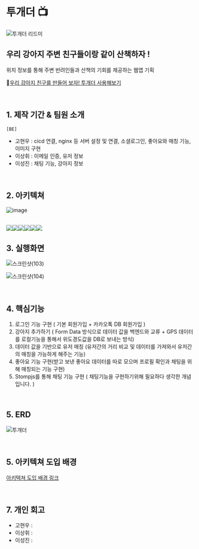 # 투개더 📺

![투개더 리드미](https://user-images.githubusercontent.com/120078825/223928527-0912cecf-bc93-44af-b222-50c530ec0f83.png)

## **우리 강아지 주변 친구들이랑 같이 산책하자 !**

위치 정보를 통해 주변 반려인들과 산책의 기회를 제공하는 웹앱 기획

🐶[우리 강아지 친구를 만들어 보자! 투개더 사용해보기](https://twogaether.site)

<br>

## 1. 제작 기간 & 팀원 소개

    [BE]
  - 고현우 : cicd 연결, nginx 등 서버 설정 및 연결, 소셜로그인, 좋아요와 매칭 기능, 이미지 구현
  - 이상휘 : 이메일 인증, 유저 정보
  - 이성진 : 채팅 기능, 강아지 정보

<br>

## 2. 아키텍쳐

![image](https://user-images.githubusercontent.com/119824778/226522556-e856bfc9-8f4e-4fd1-aa10-56316c436490.png)

<br>
<img src="https://img.shields.io/badge/JAVA-007396?style=for-the-badge&logo=java&logoColor=white"><img src="https://img.shields.io/badge/Spring-6DB33F?style=for-the-badge&logo=Spring&logoColor=white"><img src="https://img.shields.io/badge/mysql-4479A1?style=for-the-badge&logo=mysql&logoColor=white"><img src="https://img.shields.io/badge/LINUX-005496?style=for-the-badge&logo=linux&logoColor=white"><img src="https://img.shields.io/badge/NGINX-3D1332?style=for-the-badge&logo=nginx&logoColor=white"><img src="https://img.shields.io/badge/STOMPJS-lightgrey?style=for-the-badge&logo=stompjs&logoColor=white">

<br>

## 3. 실행화면

![스크린샷(103)](https://user-images.githubusercontent.com/120078825/223935126-6017a818-8199-4873-820a-df8edf20788a.png)

![스크린샷(104)](https://user-images.githubusercontent.com/120078825/223935151-b256eff6-b833-483c-892f-16e34681e94f.png)


<br>

## 4. 핵심기능

1. 로그인 기능 구현 ( 기본 회원가입 + 카카오톡 DB 회원가입 )
2. 강아지 추가하기 ( Form Data 방식으로 데이터 값을 백엔드와 교류 + GPS 데이터를 로컬기능을 통해서 위도경도값을 DB로 보내는 방식)
3. 데이터 값을 기반으로 유저 매칭 (유저간의 거리 비교 및 데이터를 가져와서 유저간의 매칭을 가능하게 해주는 기능)
4. 좋아요 기능 구현(받고 보낸 좋아요 데이터를 따로 모으며 프로필 확인과 채팅을 위해 매칭되는 기능 구현)
5. Stompjs를 통해 채팅 기능 구현 ( 채팅기능을 구현하기위해 필요하다 생각한 개념입니다. )

<br>

## 5. ERD

![투개더](https://user-images.githubusercontent.com/119824778/226522267-0b1891f6-9c97-426a-bb85-6ceee31f3094.png)

<br>

## 5. 아키텍쳐 도입 배경
[아키텍쳐 도입 배경 링크](https://pineapple-wrist-347.notion.site/82ef25bf258341a4a31fbad9f7a0e786)

<br>

## 7. 개인 회고

 - 고현우 : 
 - 이상휘 : 
 - 이성진 : 
